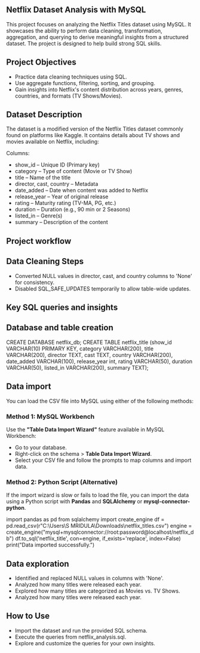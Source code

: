 
## Netflix Dataset Analysis with MySQL
This project focuses on analyzing the Netflix Titles dataset using MySQL. It showcases the ability to perform data cleaning, transformation, aggregation, and querying to derive meaningful insights from a structured dataset. The project is designed to help build strong SQL skills.

## Project Objectives
- Practice data cleaning techniques using SQL.
- Use aggregate functions, filtering, sorting, and grouping.
- Gain insights into Netflix's content distribution across years, genres, countries, and formats (TV Shows/Movies).

## Dataset Description
The dataset is a modified version of the Netflix Titles dataset commonly found on platforms like Kaggle. It contains details about TV shows and movies available on Netflix, including:

Columns: 
- show_id – Unique ID (Primary key)
- category – Type of content (Movie or TV Show)
- title – Name of the title
- director, cast, country – Metadata
- date_added – Date when content was added to Netflix
- release_year – Year of original release
- rating – Maturity rating (TV-MA, PG, etc.)
- duration – Duration (e.g., 90 min or 2 Seasons)
- listed_in – Genre(s)
- summary – Description of the content

## Project workflow

## Data Cleaning Steps
- Converted NULL values in director, cast, and country columns to 'None' for consistency.
- Disabled SQL_SAFE_UPDATES temporarily to allow table-wide updates.

## Key SQL queries and insights

 ## Database and table creation 
 
 CREATE DATABASE netflix_db;
 CREATE TABLE netflix_title (show_id VARCHAR(10) PRIMARY KEY, category VARCHAR(200), title VARCHAR(200), director TEXT, cast   TEXT, country VARCHAR(200), date_added VARCHAR(100), release_year int, rating VARCHAR(50), duration VARCHAR(50), listed_in    VARCHAR(200), summary TEXT);

## Data import 
You can load the CSV file into MySQL using either of the following methods:

### Method 1: MySQL Workbench
Use the **"Table Data Import Wizard"** feature available in MySQL Workbench:
- Go to your database.
- Right-click on the schema > **Table Data Import Wizard**.
- Select your CSV file and follow the prompts to map columns and import data.

### Method 2: Python Script (Alternative)
If the import wizard is slow or fails to load the file, you can import the data using a Python script with **Pandas** and **SQLAlchemy** or **mysql-connector-python**.

import pandas as pd
from sqlalchemy import create_engine
df = pd.read_csv(r"C:\Users\S MRIDULA\Downloads\netflix_titles.csv")
engine = create_engine("mysql+mysqlconnector://root:password@localhost/netflix_db")
df.to_sql('netflix_title', con=engine, if_exists='replace', index=False)
print("Data imported successfully.")

## Data exploration
- Identified and replaced NULL values in columns with 'None'. 
- Analyzed how many titles were released each year.
- Explored how many titles are categorized as Movies vs. TV Shows.
- Analyzed how many titles were released each year.

## How to Use
- Import the dataset and run the provided SQL schema.
- Execute the queries from netflix_analysis.sql.
- Explore and customize the queries for your own insights.





